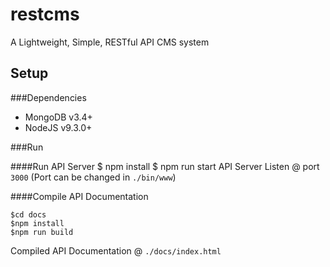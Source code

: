 # restcms
A Lightweight, Simple, RESTful API CMS system

## Setup

###Dependencies
   - MongoDB v3.4+
   - NodeJS v9.3.0+
   
###Run
   
####Run API Server
    $ npm install
    $ npm run start
API Server Listen @ port `3000` (Port can be changed in `./bin/www`)

####Compile API Documentation

    $cd docs
    $npm install
    $npm run build
    
Compiled API Documentation @ `./docs/index.html`
